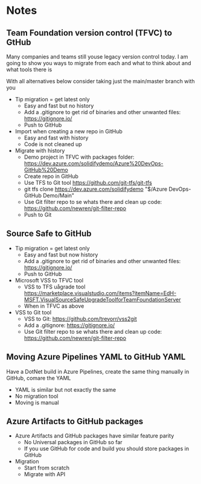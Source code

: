# Notes

## Team Foundation version control (TFVC) to GtHub
Many companies and teams still youse legacy version control today.
I am going to show you ways to migrate from each and what to think about and what tools there is

With all alternatives below consider taking just the main/master branch with you

* Tip migration = get latest only
  * Easy and fast but no history
  * Add a .gitignore to get rid of binaries and other unwanted files: https://gitignore.io/
  * Push to GitHub
* Import when creating a new repo in GitHub
  * Easy and fast with history
  * Code is not cleaned up
* Migrate with history
  * Demo project in TFVC with packages folder: https://dev.azure.com/solidifydemo/Azure%20DevOps-GitHub%20Demo
  * Create repo in GitHub
  * Use TFS to Git tool https://github.com/git-tfs/git-tfs
  * git tfs clone https://dev.azure.com/solidifydemo "$/Azure DevOps-GitHub Demo/Main"
  * Use Git filter repo to se whats there and clean up code: https://github.com/newren/git-filter-repo
  * Push to Git

##  Source Safe to GitHub 
* Tip migration = get latest only
  * Easy and fast but now history
  * Add a .gitignore to get rid of binaries and other unwanted files: https://gitignore.io/
  * Push to GitHub
* Microsoft VSS to TFVC tool
  * VSS to TFS uågrade tool https://marketplace.visualstudio.com/items?itemName=EdH-MSFT.VisualSourceSafeUpgradeToolforTeamFoundationServer
  * When in TFVC as above
* VSS to Git tool
  * VSS to Git: https://github.com/trevorr/vss2git
  * Add a .gitignore: https://gitignore.io/
  * Use Git filter repo to se whats there and clean up code: https://github.com/newren/git-filter-repo

## Moving Azure Pipelines YAML to GitHub YAML
Have a DotNet build in Azure Pipelines, create the same thing manually in GitHub, comare the YAML

* YAML is similar but not exactly the same
* No migration tool
* Moving is manual


## Azure Artifacts to GitHub packages
* Azure Artifacts and GitHub packages have similar feature parity
  * No Universal packages in GitHub so far
  * If you use GitHub for code and build you should store packages in GitHub
* Migration
  * Start from scratch
  * Migrate with API

